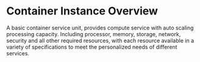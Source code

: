 
# Container Instance Overview

A basic container service unit, provides compute service with auto scaling processing capacity. Including processor, memory, storage, network, security and all other required resources, with each resource available in a variety of specifications to meet the personalized needs of different services.

